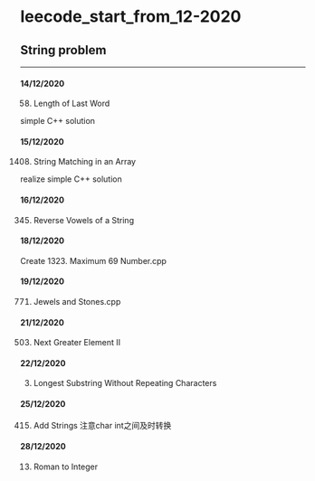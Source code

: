 # leecode_start_from_12-2020


## String problem

---------------------------------------------------------

#### 14/12/2020
58. Length of Last Word

simple C++ solution

#### 15/12/2020
1408. String Matching in an Array

realize simple C++ solution

#### 16/12/2020

345. Reverse Vowels of a String


#### 18/12/2020


Create 1323. Maximum 69 Number.cpp




#### 19/12/2020

771. Jewels and Stones.cpp


#### 21/12/2020

503. Next Greater Element II

#### 22/12/2020

3. Longest Substring Without Repeating Characters


#### 25/12/2020

415. Add Strings
注意char int之间及时转换


#### 28/12/2020


13. Roman to Integer




